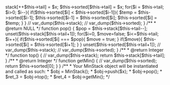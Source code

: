<?php
class MinStack {
    protected $stack = [];
    protected $tail = -1;
    protected $sorted = [];

    /**
     * initialize your data structure here.
     */
    function __construct() {

    }

    /**
     * @param Integer $x
     * @return NULL
     */
    function push($x){
        $this->stack[++$this->tail] = $x;

        $this->sorted[$this->tail] = $x;
        for($i = $this->tail; $i>0; $i--){
            if($this->sorted[$i] < $this->sorted[$i-1]){
                $temp = $this->sorted[$i-1];
                $this->sorted[$i-1] = $this->sorted[$i];
                $this->sorted[$i] = $temp;
            }
        }
        // var_dump($this->stack);
        // var_dump($this->sorted);
    }

    /**
     * @return NULL
     */
    function pop() {
        $pop = $this->stack[$this->tail--];
        unset($this->stack[$this->tail+1]);

        for($i=0, $move=false; $i<=$this->tail; $i++){
            if($this->sorted[$i] === $pop){
                $move = true;
            }
            if($move){
                $this->sorted[$i] = $this->sorted[$i+1];
            }
        }
        unset($this->sorted[$this->tail+1]);
        // var_dump($this->stack);
        // var_dump($this->sorted);
    }

    /**
     * @return Integer
     */
    function top() {
        // var_dump($this->stack);
        return $this->stack[$this->tail];
    }

    /**
     * @return Integer
     */
    function getMin() {
        // var_dump($this->sorted);
        return $this->sorted[0];
    }
}

/**
 * Your MinStack object will be instantiated and called as such:
 * $obj = MinStack();
 * $obj->push($x);
 * $obj->pop();
 * $ret_3 = $obj->top();
 * $ret_4 = $obj->getMin();
 */

